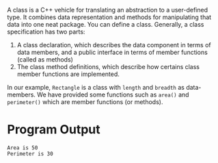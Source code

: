 A class is a C++ vehicle for translating an abstraction to a user-defined type. It combines data representation and methods for manipulating that data into one neat package.
You can define a class. Generally, a class specification has two parts:
1. A class declaration, which describes the data component in terms of data members, and a public interface in terms of member functions (called as methods)
2. The class method definitions, which describe how certains class member functions are implemented.

In our example, `Rectangle` is a class with `length` and `breadth` as data-members. We have provided some functions such as `area()` and `perimeter()` which are member functions (or methods). 

# Program Output

    Area is 50
    Perimeter is 30
